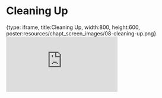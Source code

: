 # Cleaning Up
 
{type: iframe, title:Cleaning Up, width:800, height:600, poster:resources/chapt_screen_images/08-cleaning-up.png}
![](http://hutchdatascience.org/Containers_for_Scientists/08-cleaning-up.html)
 

 
